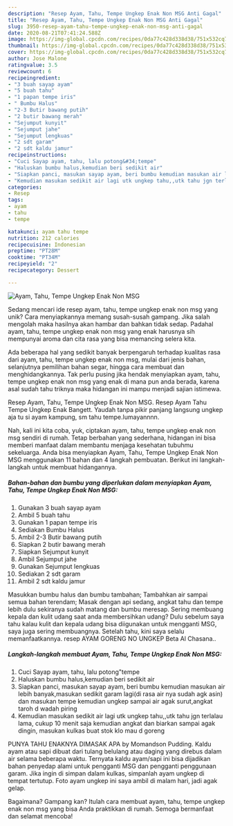 ```yaml
---
description: "Resep Ayam, Tahu, Tempe Ungkep Enak Non MSG Anti Gagal"
title: "Resep Ayam, Tahu, Tempe Ungkep Enak Non MSG Anti Gagal"
slug: 3950-resep-ayam-tahu-tempe-ungkep-enak-non-msg-anti-gagal
date: 2020-08-21T07:41:24.588Z
image: https://img-global.cpcdn.com/recipes/0da77c428d338d38/751x532cq70/ayam-tahu-tempe-ungkep-enak-non-msg-foto-resep-utama.jpg
thumbnail: https://img-global.cpcdn.com/recipes/0da77c428d338d38/751x532cq70/ayam-tahu-tempe-ungkep-enak-non-msg-foto-resep-utama.jpg
cover: https://img-global.cpcdn.com/recipes/0da77c428d338d38/751x532cq70/ayam-tahu-tempe-ungkep-enak-non-msg-foto-resep-utama.jpg
author: Jose Malone
ratingvalue: 3.5
reviewcount: 6
recipeingredient:
- "3 buah sayap ayam"
- "5 buah tahu"
- "1 papan tempe iris"
- " Bumbu Halus"
- "2-3 Butir bawang putih"
- "2 butir bawang merah"
- "Sejumput kunyit"
- "Sejumput jahe"
- "Sejumput lengkuas"
- "2 sdt garam"
- "2 sdt kaldu jamur"
recipeinstructions:
- "Cuci Sayap ayam, tahu, lalu potong&#34;tempe"
- "Haluskan bumbu halus,kemudian beri sedikit air"
- "Siapkan panci, masukan sayap ayam, beri bumbu kemudian masukan air lebih banyak,masukan sedikit garam lagi(di rasa air nya sudah agk asin) dan masukan tempe kemudian ungkep sampai air agak surut,angkat taroh d wadah piring"
- "Kemudian masukan sedikit air lagi utk ungkep tahu,,utk tahu jgn terlalau lama, cukup 10 menit saja kemudian angkat dan biarkan sampai agak dingin, masukan kulkas buat stok klo mau d goreng"
categories:
- Resep
tags:
- ayam
- tahu
- tempe

katakunci: ayam tahu tempe 
nutrition: 212 calories
recipecuisine: Indonesian
preptime: "PT28M"
cooktime: "PT34M"
recipeyield: "2"
recipecategory: Dessert

---
```



![Ayam, Tahu, Tempe Ungkep Enak Non MSG](https://img-global.cpcdn.com/recipes/0da77c428d338d38/751x532cq70/ayam-tahu-tempe-ungkep-enak-non-msg-foto-resep-utama.jpg)

Sedang mencari ide resep ayam, tahu, tempe ungkep enak non msg yang unik? Cara menyiapkannya memang susah-susah gampang. Jika salah mengolah maka hasilnya akan hambar dan bahkan tidak sedap. Padahal ayam, tahu, tempe ungkep enak non msg yang enak harusnya sih mempunyai aroma dan cita rasa yang bisa memancing selera kita.

Ada beberapa hal yang sedikit banyak berpengaruh terhadap kualitas rasa dari ayam, tahu, tempe ungkep enak non msg, mulai dari jenis bahan, selanjutnya pemilihan bahan segar, hingga cara membuat dan menghidangkannya. Tak perlu pusing jika hendak menyiapkan ayam, tahu, tempe ungkep enak non msg yang enak di mana pun anda berada, karena asal sudah tahu triknya maka hidangan ini mampu menjadi sajian istimewa.

Resep Ayam, Tahu, Tempe Ungkep Enak Non MSG. Resep Ayam Tahu Tempe Ungkep Enak Bangett. Yaudah tanpa pikir panjang langsung ungkep aja tu si ayam kampung, sm tahu tempe.lumayannnn.


Nah, kali ini kita coba, yuk, ciptakan ayam, tahu, tempe ungkep enak non msg sendiri di rumah. Tetap berbahan yang sederhana, hidangan ini bisa memberi manfaat dalam membantu menjaga kesehatan tubuhmu sekeluarga. Anda bisa menyiapkan Ayam, Tahu, Tempe Ungkep Enak Non MSG menggunakan 11 bahan dan 4 langkah pembuatan. Berikut ini langkah-langkah untuk membuat hidangannya.

<!--inarticleads1-->

##### Bahan-bahan dan bumbu yang diperlukan dalam menyiapkan Ayam, Tahu, Tempe Ungkep Enak Non MSG:

1. Gunakan 3 buah sayap ayam
1. Ambil 5 buah tahu
1. Gunakan 1 papan tempe iris
1. Sediakan  Bumbu Halus
1. Ambil 2-3 Butir bawang putih
1. Siapkan 2 butir bawang merah
1. Siapkan Sejumput kunyit
1. Ambil Sejumput jahe
1. Gunakan Sejumput lengkuas
1. Sediakan 2 sdt garam
1. Ambil 2 sdt kaldu jamur


Masukkan bumbu halus dan bumbu tambahan; Tambahkan air sampai semua bahan terendam; Masak dengan api sedang, angkat tahu dan tempe lebih dulu sekiranya sudah matang dan bumbu meresap. Sering membuang kepala dan kulit udang saat anda membersihkan udang? Dulu sebelum saya tahu kalau kulit dan kepala udang bisa diigunakan untuk mengganti MSG, saya juga sering membuangnya. Setelah tahu, kini saya selalu memanfaatkannya. resep AYAM GORENG NO UNGKEP Beta Al Chasana.. 

<!--inarticleads2-->

##### Langkah-langkah membuat Ayam, Tahu, Tempe Ungkep Enak Non MSG:

1. Cuci Sayap ayam, tahu, lalu potong&#34;tempe
1. Haluskan bumbu halus,kemudian beri sedikit air
1. Siapkan panci, masukan sayap ayam, beri bumbu kemudian masukan air lebih banyak,masukan sedikit garam lagi(di rasa air nya sudah agk asin) dan masukan tempe kemudian ungkep sampai air agak surut,angkat taroh d wadah piring
1. Kemudian masukan sedikit air lagi utk ungkep tahu,,utk tahu jgn terlalau lama, cukup 10 menit saja kemudian angkat dan biarkan sampai agak dingin, masukan kulkas buat stok klo mau d goreng


PUNYA TAHU ENAKNYA DIMASAK APA by Momandson Pudding. Kaldu ayam atau sapi dibuat dari tulang belulang atau daging yang direbus dalam air selama beberapa waktu. Ternyata kaldu ayam/sapi ini bisa dijadikan bahan penyedap alami untuk pengganti MSG dan pengganti penggunaan garam. Jika ingin di simpan dalam kulkas, simpanlah ayam ungkep di tempat tertutup. Foto ayam ungkep ini saya ambil di malam hari, jadi agak gelap. 

Bagaimana? Gampang kan? Itulah cara membuat ayam, tahu, tempe ungkep enak non msg yang bisa Anda praktikkan di rumah. Semoga bermanfaat dan selamat mencoba!
